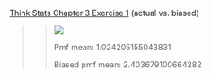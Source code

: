 [Think Stats Chapter 3 Exercise 1](http://greenteapress.com/thinkstats2/html/thinkstats2004.html#toc31) (actual vs. biased)

>> ![](/Users/baka_brooks/Documents/metis-pre-work/metis-pre-work-notes/thinkstats_chap3_fig.png)
>>
>> Pmf mean: 1.024205155043831
>>
>> Biased pmf mean: 2.403679100664282
